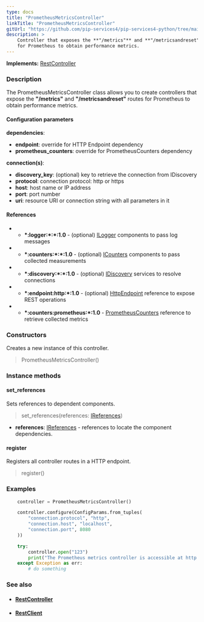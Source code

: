 ```yaml
---
type: docs
title: "PrometheusMetricsController"
linkTitle: "PrometheusMetricsController"
gitUrl: "https://github.com/pip-services4/pip-services4-python/tree/main/pip-services4-prometheus-python"
description: >
    Controller that exposes the **"/metrics"** and **"/metricsandreset"** routes 
    for Prometheus to obtain performance metrics.
---
```


**Implements:** [RestController](../../../http/controller/rest_controller)

### Description

The PrometheusMetricsController class allows you to create controllers that expose the **"/metrics"** and **"/metricsandreset"** routes for Prometheus to obtain performance metrics.

#### Configuration parameters

**dependencies**:
- **endpoint**: override for HTTP Endpoint dependency
- **prometheus_counters**: override for PrometheusCounters dependency

**connection(s)**:
- **discovery_key**: (optional) key to retrieve the connection from IDiscovery
- **protocol**: connection protocol: http or https
- **host**: host name or IP address
- **port**: port number
- **uri**: resource URI or connection string with all parameters in it


#### References
 * - **\*:logger:\*:\*:1.0** - (optional) [ILogger](../../../observability/log/ilogger) components to pass log messages
 * - **\*:counters:\*:\*:1.0** - (optional) [ICounters](../../../observability/count/icounters) components to pass collected measurements
 * - **\*:discovery:\*:\*:1.0** - (optional) [IDiscovery](../../../config/connect/idiscovery) services to resolve connections
 * - **\*:endpoint:http:\*:1.0** - (optional) [HttpEndpoint](../../../http/controller/http_endpoint) reference to expose REST operations
 * - **\*:counters:prometheus:\*:1.0** - [PrometheusCounters](../../count/prometheus_counters) reference to retrieve collected metrics


### Constructors
Creates a new instance of this controller.

> PrometheusMetricsController()


### Instance methods

#### set_references
Sets references to dependent components.

> set_references(references: [IReferences](../../../components/refer/ireferences)) 

- **references**: [IReferences](../../../components/refer/ireferences) - references to locate the component dependencies. 

#### register
Registers all controller routes in a HTTP endpoint.

> register()

### Examples

```python
    controller = PrometheusMetricsController()

    controller.configure(ConfigParams.from_tuples(
        "connection.protocol", "http",
        "connection.host", "localhost",
        "connection.port", 8080
    ))

    try:
        controller.open("123")
        print("The Prometheus metrics controller is accessible at http://+:8080/metrics")
    except Exception as err:
        # do something
```

### See also
- #### [RestController](../../../http/controller/rest_controller)
- #### [RestClient](../../../http/clients/rest_client)
